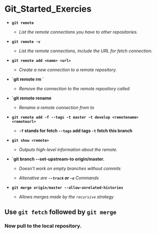 # Git_Started_Exercies


- **`git remote`**

	- *List the remote connections you have to other repositories.*


- **`git remote -v`**

	- *List the remote connections, include the URL for fetch connection.*


- **`git remote add <name> <url>`**

	- *Create a new connection to a remote repository.*


- **´git remote rm <name>`**

	- *Remove the connection to the remote repository called <name>*


- **´git remote rename <old-name> <new-name>**

	- *Rename a remote connection from <old-name> to <new-name>*


- **`git remote add -f --tags -t master -t develop <remotename> <remoteurl>`**

 	- **`-f` stands for fetch `--tags` add tags `-t` fetch this branch**


- **`git show <remote>`**

	- *Outputs high-level information about the remote.*

- **`git branch --set-upstream-to origin/master.**

  	- *Doesn't work on empty branches without commits*
  
 	- *Altenative are **`--track` or `-u`** Commands*

- **`git merge origin/master --allow-unrelated-histories`**

	- *Allows merges made by the `recursive` strategy*

## Use `git fetch` followed by `git merge`


### Now pull to the local repository.

